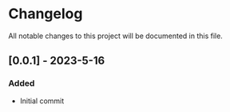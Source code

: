 # Changelog

All notable changes to this project will be documented in this file.

## [0.0.1] - 2023-5-16
### Added
- Initial commit
